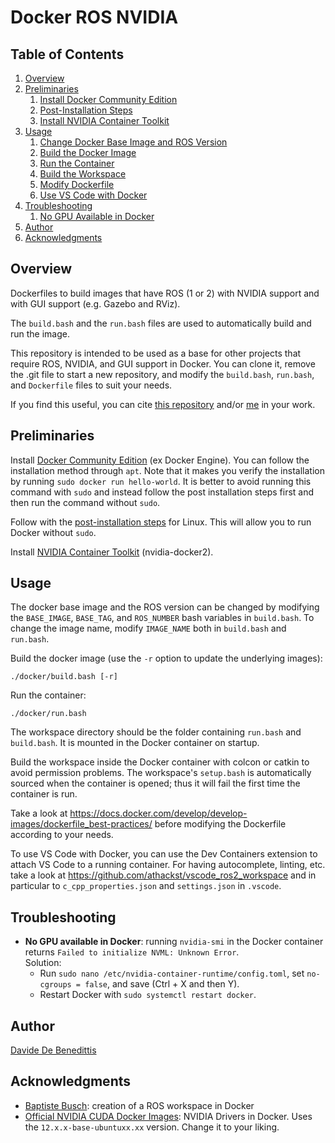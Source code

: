 # Docker ROS NVIDIA

## Table of Contents 
1. [Overview](#overview)
2. [Preliminaries](#preliminaries)
   1. [Install Docker Community Edition](#install-docker-community-edition)
   2. [Post-Installation Steps](#post-installation-steps)
   3. [Install NVIDIA Container Toolkit](#install-nvidia-container-toolkit)
3. [Usage](#usage)
   1. [Change Docker Base Image and ROS Version](#change-docker-base-image-and-ros-version)
   2. [Build the Docker Image](#build-the-docker-image)
   3. [Run the Container](#run-the-container)
   4. [Build the Workspace](#build-the-workspace)
   5. [Modify Dockerfile](#modify-dockerfile)
   6. [Use VS Code with Docker](#use-vs-code-with-docker)
4. [Troubleshooting](#troubleshooting)
   1. [No GPU Available in Docker](#no-gpu-available-in-docker)
5. [Author](#author)
6. [Acknowledgments](#acknowledgments)

## Overview

Dockerfiles to build images that have ROS (1 or 2) with NVIDIA support and with GUI support (e.g. Gazebo and RViz).

The `build.bash` and the `run.bash` files are used to automatically build and run the image.

This repository is intended to be used as a base for other projects that require ROS, NVIDIA, and GUI support in Docker.
You can clone it, remove the .git file to start a new repository, and modify the `build.bash`, `run.bash`, and `Dockerfile` files to suit your needs.

If you find this useful, you can cite [this repository](https://github.com/ddebenedittis/docker_ros_nvidia) and/or [me](https://github.com/ddebenedittis) in your work.


## Preliminaries

Install [Docker Community Edition](https://docs.docker.com/engine/install/ubuntu/) (ex Docker Engine).
You can follow the installation method through `apt`.
Note that it makes you verify the installation by running `sudo docker run hello-world`.
It is better to avoid running this command with `sudo` and instead follow the post installation steps first and then run the command without `sudo`.

Follow with the [post-installation steps](https://docs.docker.com/engine/install/linux-postinstall/) for Linux.
This will allow you to run Docker without `sudo`.

Install [NVIDIA Container Toolkit](https://docs.nvidia.com/datacenter/cloud-native/container-toolkit/install-guide.html#setting-up-nvidia-container-toolkit) (nvidia-docker2).


## Usage
The docker base image and the ROS version can be changed by modifying the `BASE_IMAGE`, `BASE_TAG`, and `ROS_NUMBER` bash variables in `build.bash`. To change the image name, modify `IMAGE_NAME` both in `build.bash` and `run.bash`.

Build the docker image (use the `-r` option to update the underlying images):
```shell
./docker/build.bash [-r]
```

Run the container:
```shell
./docker/run.bash
```

The workspace directory should be the folder containing `run.bash` and `build.bash`. It is mounted in the Docker container on startup.

Build the workspace inside the Docker container with colcon or catkin to avoid permission problems. The workspace's `setup.bash` is automatically sourced when the container is opened; thus it will fail the first time the container is run.

Take a look at https://docs.docker.com/develop/develop-images/dockerfile_best-practices/ before modifying the Dockerfile according to your needs.

To use VS Code with Docker, you can use the Dev Containers extension to attach VS Code to a running container. For having autocomplete, linting, etc. take a look at https://github.com/athackst/vscode_ros2_workspace and in particular to `c_cpp_properties.json` and `settings.json` in `.vscode`.


## Troubleshooting

- **No GPU available in Docker**: running `nvidia-smi` in the Docker container returns `Failed to initialize NVML: Unknown Error`.\
  Solution:
  - Run `sudo nano /etc/nvidia-container-runtime/config.toml`, set `no-cgroups = false`, and save (Ctrl + X and then Y).
  - Restart Docker with `sudo systemctl restart docker`.


## Author

[Davide De Benedittis](https://github.com/ddebenedittis)


## Acknowledgments

- [Baptiste Busch](https://medium.com/@baptiste.busch/creating-a-ros-or-ros2-workspace-in-docker-part-1-912529c87708): creation of a ROS workspace in Docker
- [Official NVIDIA CUDA Docker Images](https://hub.docker.com/r/nvidia/cuda): NVIDIA Drivers in Docker. Uses the `12.x.x-base-ubuntuxx.xx` version. Change it to your liking.
